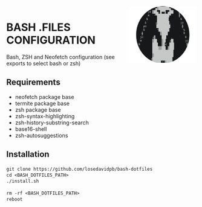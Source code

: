 <img src="logo.png" align="right" height=150px width=180px />

# BASH .FILES CONFIGURATION

Bash, ZSH and Neofetch configuration (see exports to select bash or zsh)

## Requirements

* neofetch package base
* termite package base
* zsh package base
* zsh-syntax-highlighting
* zsh-history-substring-search
* base16-shell
* zsh-autosuggestions

## Installation

```
git clone https://github.com/losedavidpb/bash-dotfiles
cd <BASH_DOTFILES_PATH>
./install.sh

rm -rf <BASH_DOTFILES_PATH>
reboot
```
